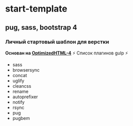 # start-template
## pug, sass, bootstrap 4
### Личный стартовый шаблон для верстки
**Основан на [OptimizedHTML-4](https://github.com/agragregra/OptimizedHTML-4)**
:zap: Список плагинов gulp :zap:
- sass
- browsersync
- concat
- uglify
- cleancss
- rename
- autoprefixer
- notify
- rsync
- pug
- pugbem
